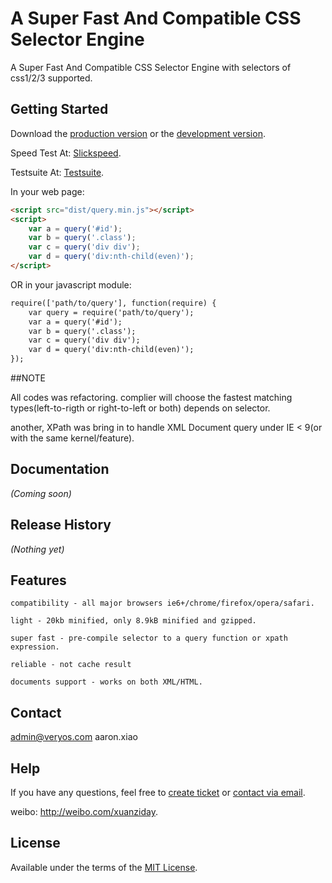 A Super Fast And Compatible CSS Selector Engine
======

A Super Fast And Compatible CSS Selector Engine with selectors of css1/2/3 supported.

## Getting Started

Download the [production version][min] or the [development version][max].

Speed Test At: <a href="http://test.veryos.com/selector/slickspeed/index.html" target="_blank">Slickspeed</a>.

Testsuite At: <a href="http://test.veryos.com/selector/testsuite.html" target="_blank">Testsuite</a>.

[min]: https://raw.github.com/yessky/selector/master/dist/query.min.js
[max]: https://raw.github.com/yessky/selector/master/src/query.js

In your web page:

```html
<script src="dist/query.min.js"></script>
<script>
	var a = query('#id');
	var b = query('.class');
	var c = query('div div');
	var d = query('div:nth-child(even)');
</script>
```

OR in your javascript module:

```html
require(['path/to/query'], function(require) {
	var query = require('path/to/query');
	var a = query('#id');
	var b = query('.class');
	var c = query('div div');
	var d = query('div:nth-child(even)');
});
```

##NOTE

All codes was refactoring. complier will choose the fastest matching types(left-to-rigth or right-to-left or both) depends on selector.

another, XPath was bring in to handle XML Document query under IE < 9(or with the same kernel/feature).

## Documentation
_(Coming soon)_

## Release History
_(Nothing yet)_

## Features
	compatibility - all major browsers ie6+/chrome/firefox/opera/safari.

	light - 20kb minified, only 8.9kB minified and gzipped.

	super fast - pre-compile selector to a query function or xpath expression.

	reliable - not cache result

	documents support - works on both XML/HTML.

## Contact

admin@veryos.com aaron.xiao

## Help

If you have any questions, feel free to <a href="https://github.com/yessky/selector/issues/new" target="_blank">create ticket</a> or <a href="mailto:admin@veryos.com" target="_blank">contact via email</a>.

weibo:  <a href="http://weibo.com/xuanziday" target="_blank">http://weibo.com/xuanziday</a>.

## License

Available under the terms of the <a href="https://github.com/yessky/selector/blob/master/LICENSE.md" target="_blank">MIT License</a>.
